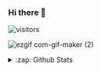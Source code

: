 ### Hi there 👋

 ![visitors](https://visitor-badge.glitch.me/badge?page_id=7enTropy7)

![ezgif com-gif-maker (2)](https://user-images.githubusercontent.com/36446402/113449891-6fc35700-941c-11eb-9211-698674347d1f.gif)

<details>
  <summary>:zap: Github Stats</summary>

  <img align="left" alt="Unnikrishnan's Github Stats" src="https://github-readme-stats.codestackr.vercel.app/api?username=7enTropy7&show_icons=true&hide_border=true" />

</details>

<!--
**7enTropy7/7enTropy7** is a ✨ _special_ ✨ repository because its `README.md` (this file) appears on your GitHub profile.

Here are some ideas to get you started:

- 🔭 I’m currently working on ...
- 🌱 I’m currently learning ...
- 👯 I’m looking to collaborate on ...
- 🤔 I’m looking for help with ...
- 💬 Ask me about ...
- 📫 How to reach me: ...
- 😄 Pronouns: ...
- ⚡ Fun fact: ...
-->
